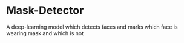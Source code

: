 # Mask-Detector
A deep-learning model which detects faces and marks which face is wearing mask and which is not
